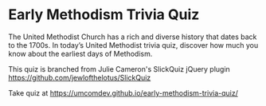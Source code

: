 # Early Methodism Trivia Quiz
The United Methodist Church has a rich and diverse history that dates back to the 1700s. In today’s United Methodist trivia quiz, discover how much you know about the earliest days of Methodism.

This quiz is branched from Julie Cameron's SlickQuiz jQuery plugin
https://github.com/jewlofthelotus/SlickQuiz

Take quiz at https://umcomdev.github.io/early-methodism-trivia-quiz/

